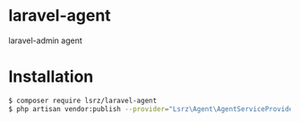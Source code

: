 # laravel-agent
laravel-admin agent



# Installation

```bash
$ composer require lsrz/laravel-agent
$ php artisan vendor:publish --provider="Lsrz\Agent\AgentServiceProvider"
```
